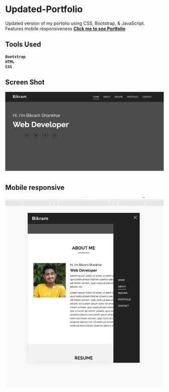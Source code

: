 # Updated-Portfolio
Updated version of my portolio using CSS, Bootstrap, & JavaScript. Features mobile responsiveness <b>
<a href="https://bikramshankhar.github.io/Updated-Portfolio/">Click me to see Portfolio</a>

## Tools Used
```
Bootstrap
HTML
CSS
 ```

<h2>Screen Shot</h2>
<img src="images/portfolio.png">
<h2>Mobile responsive</h2>
<img src="images/responsive.png">